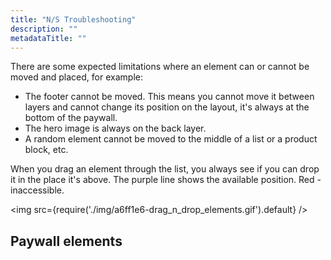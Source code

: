 ```yaml
---
title: "N/S Troubleshooting"
description: ""
metadataTitle: ""
---
```


There are some expected limitations where an element can or cannot be moved and placed, for example:

- The footer cannot be moved. This means you cannot move it between layers and cannot change its position on the layout, it's always at the bottom of the paywall.
- The hero image is always on the back layer.
- A random element cannot be moved to the middle of a list or a product block, etc.



When you drag an element through the list, you always see if you can drop it in the place it's above. The purple line shows the available position. Red - inaccessible.


<img
  src={require('./img/a6ff1e6-drag_n_drop_elements.gif').default}
/>





## Paywall elements